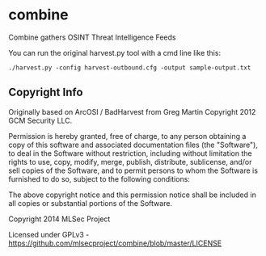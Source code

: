 combine
=======

Combine gathers OSINT Threat Intelligence Feeds

You can run the original harvest.py tool with a cmd line like this:

````
./harvest.py -config harvest-outbound.cfg -output sample-output.txt
`````

## Copyright Info
Originally based on ArcOSI / BadHarvest from Greg Martin
Copyright 2012 GCM Security LLC.

Permission is hereby granted, free of charge, to any person obtaining a copy
of this software and associated documentation files (the "Software"), to deal
in the Software without restriction, including without limitation the rights
to use, copy, modify, merge, publish, distribute, sublicense, and/or sell
copies of the Software, and to permit persons to whom the Software is
furnished to do so, subject to the following conditions:

The above copyright notice and this permission notice shall be included in
all copies or substantial portions of the Software.

 Copyright 2014 MLSec Project

Licensed under GPLv3 - https://github.com/mlsecproject/combine/blob/master/LICENSE

